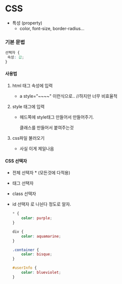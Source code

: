 # CSS

- 특성 (property)
  - color, font-size, border-radius...



### 기본 문법

```css
선택자 {
 속성: 값;
}
```

#### 사용법

1. html 태그 속성에 입력

   - a style="~~~~" 이런식으로.. //하지만 너무 비효율적

2. style 태그에 입력

   - 헤드쪽에 style태그 만들어서 만들어주기.

     클래스를 만들어서 붙여주는것

3. css파일 불러오기

   - 사실 이게 제일나음



#### CSS 선택자

- 전체 선택자 * (모든것에 다적용)

- 태그 선택자

- class 선택자

- id 선택자 로 나뉜다 정도로 알자.

  ```css
  * {
      color: purple;
  } 
  
  div {
      color: aquamarine;
  }
  
  .container {
      color: bisque;
  }
  
  #userInfo {
      color: blueviolet;
  }
  ```

  